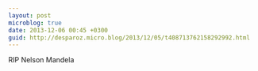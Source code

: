 ```yaml
---
layout: post
microblog: true
date: 2013-12-06 00:45 +0300
guid: http://desparoz.micro.blog/2013/12/05/t408713762158292992.html
---
```

RIP Nelson Mandela
